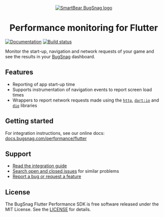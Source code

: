 <div align="center">
  <a href="https://www.bugsnag.com/platforms/flutter">
    <picture>
      <source media="(prefers-color-scheme: dark)" srcset="https://assets.smartbear.com/m/3dab7e6cf880aa2b/original/BugSnag-Repository-Header-Dark.svg">
      <img alt="SmartBear BugSnag logo" src="https://assets.smartbear.com/m/3945e02cdc983893/original/BugSnag-Repository-Header-Light.svg">
    </picture>
  </a>
  <h1>Performance monitoring for Flutter</h1>
</div>

[![Documentation](https://img.shields.io/badge/documentation-latest-blue.svg)](https://docs.bugsnag.com/performance/flutter/)
[![Build status](https://badge.buildkite.com/700ab6c9d7b51c72fa52459ad023b503692bde8bf5337b93a0.svg?branch=main)](https://buildkite.com/bugsnag/bugsnag-flutter-performance)

Monitor the start-up, navigation and network requests of your game and see the results in your [BugSnag](https://www.bugsnag.com) dashboard.

## Features

- Reporting of app start-up time
- Supports instrumentation of navigation events to report screen load times
- Wrappers to report network requests made using the [`http`](https://pub.dev/packages/http), [`dart:io`](https://api.flutter.dev/flutter/dart-io/dart-io-library.html) and [`dio`](https://pub.dev/packages/dio) libraries

## Getting started

For integration instructions, see our online docs: [docs.bugsnag.com/performance/flutter](https://docs.bugsnag.com/performance/flutter/)

## Support

* [Read the integration guide](https://docs.bugsnag.com/performance/flutter/)
* [Search open and closed issues](https://github.com/bugsnag/bugsnag-flutter-performance/issues?utf8=✓&q=is%3Aissue) for similar problems
* [Report a bug or request a feature](https://github.com/bugsnag/bugsnag-flutter-performance/issues/new)

## License

The BugSnag Flutter Performance SDK is free software released under the MIT License. See the [LICENSE](./LICENSE) for details.